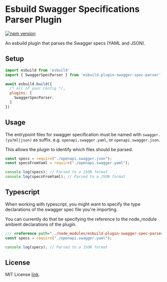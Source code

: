 # Esbuild Swagger Specifications Parser Plugin

[![npm version](https://badge.fury.io/js/esbuild-plugin-swagger-spec-parser.svg?cacheBuster=1)](https://www.npmjs.com/package/esbuild-plugin-swagger-spec-parser)

An esbuild plugin that parses the Swagger specs (YAML and JSON).

## Setup

```js
import esbuild from 'esbuild'
import { SwaggerSpecParser } from 'esbuild-plugin-swagger-spec-parser'

await esbuild.build({
  /* all of your config */,
  plugins: [
    SwaggerSpecParser,
  ]
})
```

## Usage

The entrypoint files for swagger specification must be named with `swagger.(ya?ml|json)` as suffix. e.g. `openapi.swagger.yaml`, or `openapi.swagger.json`.

This allows the plugin to identify which files should be parsed.

```js
const specs = require("./openapi.swagger.json");
const specsFromYaml = require("./openapi.swagger.yaml");

console.log(specs); // Parsed to a JSON format
console.log(specsFromYaml); // Parsed to a JSON format
```

## Typescript

When working with typescript, you might want to specify the type declarations of the swagger spec file you're importing.

You can currently do that be specifying the reference to the node_module ambient declarations of the plugin.

```js
/// <reference path="../node_modules/esbuild-plugin-swagger-spec-parser/dist/custom.d.ts" />
const specs = require("./openapi.swagger.yaml");

console.log(specs); // Parsed to a JSON format
```

## License

MIT License [link](./LICENSE).
